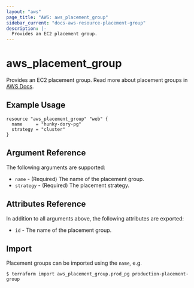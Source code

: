 ```yaml
---
layout: "aws"
page_title: "AWS: aws_placement_group"
sidebar_current: "docs-aws-resource-placement-group"
description: |-
  Provides an EC2 placement group.
---
```


# aws_placement_group

Provides an EC2 placement group. Read more about placement groups
in [AWS Docs](https://docs.aws.amazon.com/AWSEC2/latest/UserGuide/placement-groups.html).

## Example Usage

```hcl
resource "aws_placement_group" "web" {
  name     = "hunky-dory-pg"
  strategy = "cluster"
}
```

## Argument Reference

The following arguments are supported:

* `name` - (Required) The name of the placement group.
* `strategy` - (Required) The placement strategy.

## Attributes Reference

In addition to all arguments above, the following attributes are exported:

* `id` - The name of the placement group.

## Import

Placement groups can be imported using the `name`, e.g.

```
$ terraform import aws_placement_group.prod_pg production-placement-group
```
